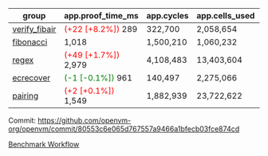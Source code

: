 | group | app.proof_time_ms | app.cycles | app.cells_used | leaf.proof_time_ms | leaf.cycles | leaf.cells_used |
| -- | -- | -- | -- | -- | -- | -- |
| [verify_fibair](https://github.com/openvm-org/openvm/blob/benchmark-results/benchmarks-pr/2121/verify_fibair-80553c6e065d767557a9466a1bfecb03fce874cd.md) |<span style='color: red'>(+22 [+8.2%])</span> 289 |  322,700 |  2,058,654 |- | - | - |
| [fibonacci](https://github.com/openvm-org/openvm/blob/benchmark-results/benchmarks-pr/2121/fibonacci-80553c6e065d767557a9466a1bfecb03fce874cd.md) | 1,018 |  1,500,210 |  1,060,232 |- | - | - |
| [regex](https://github.com/openvm-org/openvm/blob/benchmark-results/benchmarks-pr/2121/regex-80553c6e065d767557a9466a1bfecb03fce874cd.md) |<span style='color: red'>(+49 [+1.7%])</span> 2,979 |  4,108,483 |  13,403,604 |- | - | - |
| [ecrecover](https://github.com/openvm-org/openvm/blob/benchmark-results/benchmarks-pr/2121/ecrecover-80553c6e065d767557a9466a1bfecb03fce874cd.md) |<span style='color: green'>(-1 [-0.1%])</span> 961 |  140,497 |  2,275,066 |- | - | - |
| [pairing](https://github.com/openvm-org/openvm/blob/benchmark-results/benchmarks-pr/2121/pairing-80553c6e065d767557a9466a1bfecb03fce874cd.md) |<span style='color: red'>(+2 [+0.1%])</span> 1,549 |  1,882,939 |  23,722,622 |- | - | - |


Commit: https://github.com/openvm-org/openvm/commit/80553c6e065d767557a9466a1bfecb03fce874cd

[Benchmark Workflow](https://github.com/openvm-org/openvm/actions/runs/17475184649)
